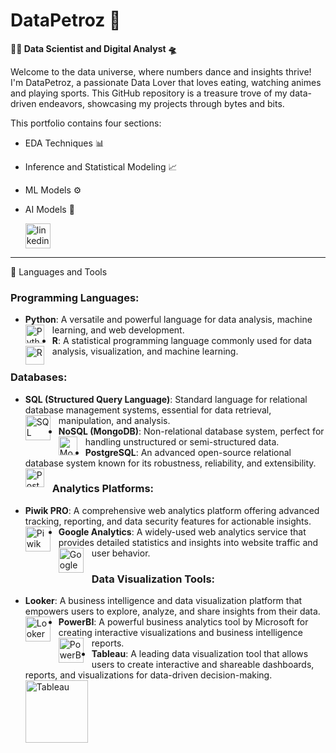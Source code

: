 # DataPetroz 👾

**👨‍💻 Data Scientist and Digital Analyst 🛸**

Welcome to the data universe, where numbers dance and insights thrive! I'm DataPetroz, a passionate Data Lover that loves eating, watching animes and playing sports.
This GitHub repository is a treasure trove of my data-driven endeavors, showcasing my projects through bytes and bits.

This portfolio contains four sections:
- EDA Techniques 📊
- Inference and Statistical Modeling 📈
- ML Models ⚙️
- AI Models 🤖

     <p align="left">
      <a href="https://www.linkedin.com/in/davide-petrosino-5887371bb/">
    <img alt="linkedin" title="Connect with me on LinkedIn" src="https://upload.wikimedia.org/wikipedia/commons/8/81/LinkedIn_icon.svg" width="40px" height="40px"/>
</a> 
   </p>

---

🧰 Languages and Tools
### Programming Languages:
- **Python**: A versatile and powerful language for data analysis, machine learning, and web development.
  <img align="left" alt="Python" width="30px" style="padding-right:10px;" src="https://cdn.jsdelivr.net/gh/devicons/devicon/icons/python/python-plain.svg" />
- **R**: A statistical programming language commonly used for data analysis, visualization, and machine learning.
  <img align="left" alt="R" width="30px" style="padding-right:10px;" src="https://cdn.jsdelivr.net/gh/devicons/devicon/icons/r/r-original.svg" />

### Databases:
- **SQL (Structured Query Language)**: Standard language for relational database management systems, essential for data retrieval, manipulation, and analysis.
  <img align="left" alt="SQL" width="40px" style="padding-right:10px;" src="https://cdn.jsdelivr.net/gh/devicons/devicon/icons/mysql/mysql-original-wordmark.svg" />
- **NoSQL (MongoDB)**: Non-relational database system, perfect for handling unstructured or semi-structured data.
  <img align="left" alt="MongoDB" width="30px" style="padding-right:10px;" src="https://cdn.jsdelivr.net/gh/devicons/devicon/icons/mongodb/mongodb-plain.svg" />
- **PostgreSQL**: An advanced open-source relational database system known for its robustness, reliability, and extensibility.
  <img align="left" alt="PostgreSQL" width="30px" style="padding-right:10px;" src="https://cdn.jsdelivr.net/gh/devicons/devicon/icons/postgresql/postgresql-plain.svg" />

### Analytics Platforms:
- **Piwik PRO**: A comprehensive web analytics platform offering advanced tracking, reporting, and data security features for actionable insights.
  <img align="left" alt="Piwik PRO" width="40px" style="padding-right:10px;" src="ADD_YOUR_IMAGE_URL_HERE" />
- **Google Analytics**: A widely-used web analytics service that provides detailed statistics and insights into website traffic and user behavior.
  <img align="left" alt="Google Analytics" width="40px" style="padding-right:10px;" src="https://www.vixendigital.com/wp-content/uploads/2023/04/Logo_Google_Analytics.png" />

### Data Visualization Tools:
- **Looker**: A business intelligence and data visualization platform that empowers users to explore, analyze, and share insights from their data.
  <img align="left" alt="Looker" width="40px" style="padding-right:10px;" src="https://avatars.githubusercontent.com/u/1437874?s=200&v=4" />
- **PowerBI**: A powerful business analytics tool by Microsoft for creating interactive visualizations and business intelligence reports.
  <img align="left" alt="PowerBI" width="40px" style="padding-right:10px;" src="https://upload.wikimedia.org/wikipedia/commons/c/cf/New_Power_BI_Logo.svg" />
- **Tableau**: A leading data visualization tool that allows users to create interactive and shareable dashboards, reports, and visualizations for data-driven decision-making.
  <img align="left" alt="Tableau" width="100px" style="padding-right:10px;" src="https://logos-world.net/wp-content/uploads/2021/10/Tableau-Logo.png" />


